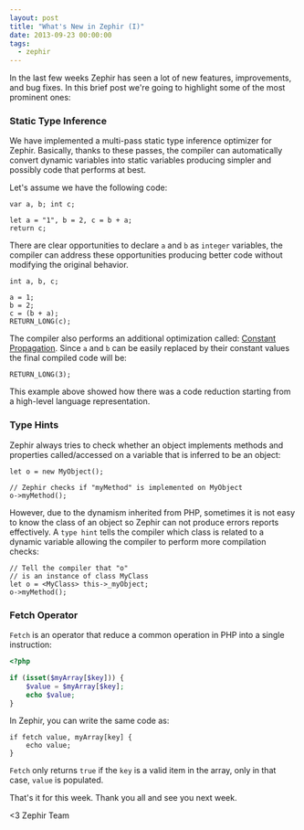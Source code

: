 ```yaml
---
layout: post
title: "What's New in Zephir (I)"
date: 2013-09-23 00:00:00
tags:
  - zephir
---
```


In the last few weeks Zephir has seen a lot of new features, improvements, and bug fixes. In this brief post we're going to highlight some of the most prominent ones:

### Static Type Inference
We have implemented a multi-pass static type inference optimizer for Zephir. Basically, thanks to these passes, the compiler can automatically convert dynamic variables into static variables producing simpler and possibly code that performs at best.

Let's assume we have the following code:

```zephir
var a, b; int c;

let a = "1", b = 2, c = b + a;
return c;
```

There are clear opportunities to declare `a` and `b` as `integer` variables, the compiler can address these opportunities producing better code without modifying the original behavior.

```zephir
int a, b, c;

a = 1;
b = 2;
c = (b + a);
RETURN_LONG(c);
```

The compiler also performs an additional optimization called: [Constant Propagation](https://en.wikipedia.org/wiki/Constant_folding). Since `a` and `b` can be easily replaced by their constant values the final compiled code will be:

```zephir
RETURN_LONG(3);
```

This example above showed how there was a code reduction starting from a high-level language representation.

### Type Hints
Zephir always tries to check whether an object implements methods and properties called/accessed on a variable that is inferred to be an object:

```zephir
let o = new MyObject();

// Zephir checks if "myMethod" is implemented on MyObject
o->myMethod(); 
```

However, due to the dynamism inherited from PHP, sometimes it is not easy to know the class of an object so Zephir can not produce errors reports effectively. A `type hint` tells the compiler which class is related to a dynamic variable allowing the compiler to perform more compilation checks:

```zephir
// Tell the compiler that "o"
// is an instance of class MyClass
let o = <MyClass> this->_myObject; 
o->myMethod();	
```

### Fetch Operator
`Fetch` is an operator that reduce a common operation in PHP into a single instruction:

```php
<?php

if (isset($myArray[$key])) {
	$value = $myArray[$key];
	echo $value;
}
```

In Zephir, you can write the same code as:

```zephir
if fetch value, myArray[key] {
	echo value;
}
```

`Fetch` only returns `true` if the `key` is a valid item in the array, only in that case, `value` is populated.

That's it for this week. Thank you all and see you next week.

<3 Zephir Team